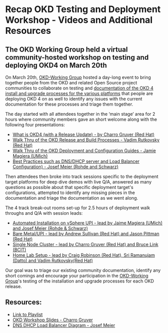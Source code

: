 # Recap OKD Testing and Deployment Workshop - Videos and Additional Resources

<!--- cSpell:ignore Charro Gruver Vadim Rutkovsky Magiera Rohde Schwarz throughs BCIT Ramanujam Datto  -->

## The OKD Working Group held a virtual community-hosted workshop on testing and deploying OKD4 on March 20th

On March 20th, [OKD-Working Group](https://groups.google.com/g/okd-wg) hosted a day-long event to bring together people from the OKD and related Open Source project communities to collaborate on testing and [documentation of the OKD 4 install and upgrade processes for the various platforms](https://github.com/elmiko/okd-deployment-configuration-guides) that people are deploying OKD 4 on as well to identify any issues with the current documentation for these processes and triage them together.

The day started with all attendees together in the ‘main stage’ area for 2 hours where community members gave an short welcome along with the following four presentations:

- [What is OKD4 (with a Release Update) - by Charro Gruver (Red Hat)](https://youtu.be/fOKve11GOJg)
- [Walk Thru of the OKD Release and Build Processes - Vadim Rutkovsky (Red Hat)](https://youtu.be/HmmV1mLRtbM)
- [Walk Thru of the OKD Deployment and Configuration Guides - Jamie Magiera (UMich)](https://youtu.be/-AwpvgbaMVg)
- [Best Practices such as DNS/DHCP server and Load Balancer Configuration) - Josef Meier (Rohde and Schwarz)](https://youtu.be/by6ZmwWC8bs)

Then attendees then broke into track sessions specific to the deployment target platforms for deep dive demos with live Q/A, answered as many questions as possible about that specific deployment target's configurations, attempted to identify any missing pieces in the documentation and triage the documentation as we went along.  

The 4 track break-out rooms set-up for 2.5 hours of deployment walk throughs and Q/A with session leads:

- [Automated Installation on vSphere UPI - lead by Jaime Magiera (UMich) and Josef Meier (Rohde & Schwarz)](https://youtu.be/vCoznRt3_2I)
- [Bare Metal/UPI - lead by Andrew Sullivan (Red Hat) and Jason Pittman (Red Hat)](https://youtu.be/eM_pYnf_xFw)
- [Single Node Cluster - lead by Charro Gruver (Red Hat) and Bruce Link (BCIT)](https://youtu.be/lI382l3u4fM)
- [Home Lab Setup - lead by Craig Robinson (Red Hat), Sri Ramanujam (Datto) and Vadim Rutkovsky(Red Hat)](https://youtu.be/nDDhguTZgLE)

Our goal was to triage our existing community documentation, identify any short comings and encourage your participation in the [OKD-Working Group](https://groups.google.com/g/okd-wg)'s testing of the installation and upgrade processes for each OKD release.

## Resources:

- [Link to Playlist](https://www.youtube.com/playlist?list=PLaR6Rq6Z4Iqfe0yvNnyYZnYR3Z3Emb_Zm)
- [OKD Workshop Slides - Charro Gruver](https://github.com/openshift-cs/okd.io/blob/master/source/blog/slides/OKD-Workshop.pdf)
- [DNS DHCP Load Balancer Diagram - Josef Meier](https://github.com/openshift-cs/okd.io/blob/master/source/blog/slides/workshop-okd-2021-03-20-josef-meier-dns-diagram.pdf)
